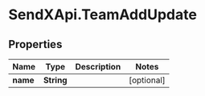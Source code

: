 # SendXApi.TeamAddUpdate

## Properties
Name | Type | Description | Notes
------------ | ------------- | ------------- | -------------
**name** | **String** |  | [optional] 


